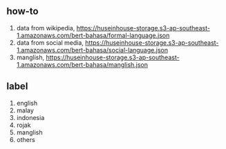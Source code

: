 ## how-to

1. data from wikipedia, https://huseinhouse-storage.s3-ap-southeast-1.amazonaws.com/bert-bahasa/formal-language.json
2. data from social media, https://huseinhouse-storage.s3-ap-southeast-1.amazonaws.com/bert-bahasa/social-language.json
3. manglish, https://huseinhouse-storage.s3-ap-southeast-1.amazonaws.com/bert-bahasa/manglish.json

## label

1. english
2. malay
3. indonesia
4. rojak
5. manglish
6. others